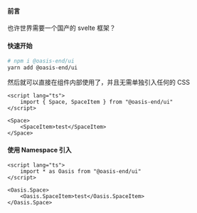 #### 前言
也许世界需要一个国产的 svelte 框架？

#### 快速开始

```bash
# npm i @oasis-end/ui
yarn add @oasis-end/ui
```

然后就可以直接在组件内部使用了，并且无需单独引入任何的 CSS

```svelte
<script lang="ts">
    import { Space, SpaceItem } from "@oasis-end/ui"
</script>

<Space>
    <SpaceItem>test</SpaceItem>
</Space>
```

#### 使用 Namespace 引入

```svelte
<script lang="ts">
    import * as Oasis from "@oasis-end/ui"
</script>

<Oasis.Space>
    <Oasis.SpaceItem>test</Oasis.SpaceItem>
</Oasis.Space>
```